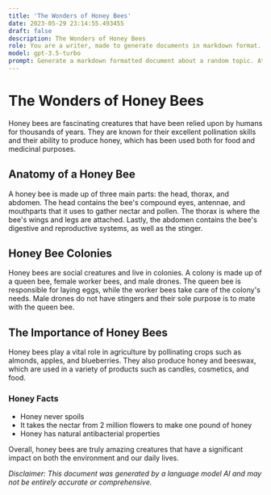 ```yaml
---
title: 'The Wonders of Honey Bees'
date: 2023-05-29 23:14:55.493455
draft: false
description: The Wonders of Honey Bees
role: You are a writer, made to generate documents in markdown format. It is very important that all of the documents you generate are in valid markdown format.
model: gpt-3.5-turbo
prompt: Generate a markdown formatted document about a random topic. At the bottom, include a disclaimer explaining that the document was generated by you. The first line of the document should be the title. Make sure that the entire document is in proper markdown format, using a mix of various tags to make the document visually appealing.
---
```


# The Wonders of Honey Bees

Honey bees are fascinating creatures that have been relied upon by humans for thousands of years. They are known for their excellent pollination skills and their ability to produce honey, which has been used both for food and medicinal purposes.

## Anatomy of a Honey Bee

A honey bee is made up of three main parts: the head, thorax, and abdomen. The head contains the bee's compound eyes, antennae, and mouthparts that it uses to gather nectar and pollen. The thorax is where the bee's wings and legs are attached. Lastly, the abdomen contains the bee's digestive and reproductive systems, as well as the stinger.

## Honey Bee Colonies

Honey bees are social creatures and live in colonies. A colony is made up of a queen bee, female worker bees, and male drones. The queen bee is responsible for laying eggs, while the worker bees take care of the colony's needs. Male drones do not have stingers and their sole purpose is to mate with the queen bee.

## The Importance of Honey Bees

Honey bees play a vital role in agriculture by pollinating crops such as almonds, apples, and blueberries. They also produce honey and beeswax, which are used in a variety of products such as candles, cosmetics, and food.

### Honey Facts

- Honey never spoils
- It takes the nectar from 2 million flowers to make one pound of honey
- Honey has natural antibacterial properties

Overall, honey bees are truly amazing creatures that have a significant impact on both the environment and our daily lives.

*Disclaimer: This document was generated by a language model AI and may not be entirely accurate or comprehensive.*